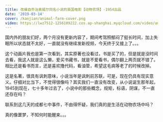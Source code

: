 ```yaml
---
title: 改编自乔治奥威尔同名小说的英国电影【动物农场】-1954出品
date: '2019-03-14'
cover: /kanjian/animal-farm-cover.png
video: https://lwz7512-1256109222.cos.ap-shanghai.myqcloud.com/video/animal_farm_1954.480x270.mp4
---
```


国内外的朋友们好，两个月没有更新内容了，期间考驾照郁闷了挺长时间，加上失眠所以状态就不太好，一直就没有继续发新视频，今天终于又接上了。。。

<!-- end -->

这个动画片我也是第一次看到，其实原著也没看过，书是买了的，但是就是没时间去看，我这人就是这么懒，爱买书藏书，就是不爱看书，偶尔翻上两页就不错了。相比还是看书而言，还是喜欢撸代码，看油管，希望这毛病等老了的时候改掉。

这是名著，很具有讽刺意味，小说当年是讽刺前苏联，可是，现在仍具有现实意义。仔细对比当下，不觉得很像吗？其实我们一直没有改变，从小说诞生那年起，1945到现在，七十多年过去了，小说中的那些概念，规矩，标语，阴谋，不一直还存在吗？

联系到这几天的成都七中事件，不由得怀疑，我们真的是生活在动物农场中吗？

真的像噩梦，不知何时能醒来。。。
